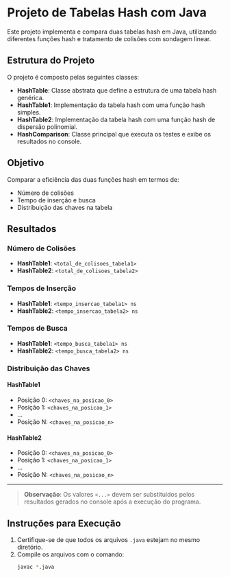 # Projeto de Tabelas Hash com Java

Este projeto implementa e compara duas tabelas hash em Java, utilizando diferentes funções hash e tratamento de colisões com sondagem linear.

## Estrutura do Projeto

O projeto é composto pelas seguintes classes:
- **HashTable**: Classe abstrata que define a estrutura de uma tabela hash genérica.
- **HashTable1**: Implementação da tabela hash com uma função hash simples.
- **HashTable2**: Implementação da tabela hash com uma função hash de dispersão polinomial.
- **HashComparison**: Classe principal que executa os testes e exibe os resultados no console.

## Objetivo

Comparar a eficiência das duas funções hash em termos de:
- Número de colisões
- Tempo de inserção e busca
- Distribuição das chaves na tabela

## Resultados

### Número de Colisões

- **HashTable1**: `<total_de_colisoes_tabela1>`
- **HashTable2**: `<total_de_colisoes_tabela2>`

### Tempos de Inserção

- **HashTable1**: `<tempo_insercao_tabela1> ns`
- **HashTable2**: `<tempo_insercao_tabela2> ns`

### Tempos de Busca

- **HashTable1**: `<tempo_busca_tabela1> ns`
- **HashTable2**: `<tempo_busca_tabela2> ns`

### Distribuição das Chaves

#### HashTable1
- Posição 0: `<chaves_na_posicao_0>`
- Posição 1: `<chaves_na_posicao_1>`
- ...
- Posição N: `<chaves_na_posicao_n>`

#### HashTable2
- Posição 0: `<chaves_na_posicao_0>`
- Posição 1: `<chaves_na_posicao_1>`
- ...
- Posição N: `<chaves_na_posicao_n>`

---

> **Observação**: Os valores `<...>` devem ser substituídos pelos resultados gerados no console após a execução do programa.

## Instruções para Execução

1. Certifique-se de que todos os arquivos `.java` estejam no mesmo diretório.
2. Compile os arquivos com o comando:
   ```bash
   javac *.java
